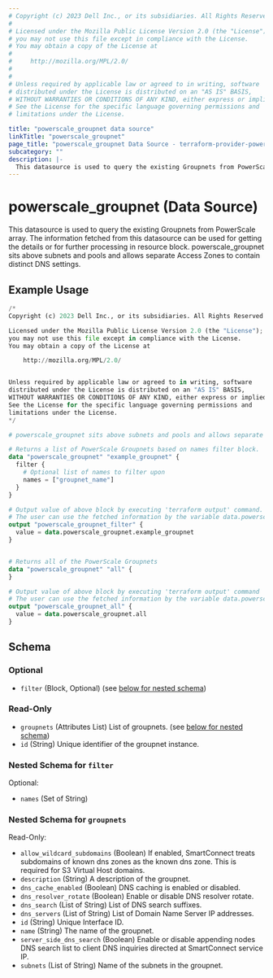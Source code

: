 ```yaml
---
# Copyright (c) 2023 Dell Inc., or its subsidiaries. All Rights Reserved.
#
# Licensed under the Mozilla Public License Version 2.0 (the "License");
# you may not use this file except in compliance with the License.
# You may obtain a copy of the License at
#
#     http://mozilla.org/MPL/2.0/
#
#
# Unless required by applicable law or agreed to in writing, software
# distributed under the License is distributed on an "AS IS" BASIS,
# WITHOUT WARRANTIES OR CONDITIONS OF ANY KIND, either express or implied.
# See the License for the specific language governing permissions and
# limitations under the License.

title: "powerscale_groupnet data source"
linkTitle: "powerscale_groupnet"
page_title: "powerscale_groupnet Data Source - terraform-provider-powerscale"
subcategory: ""
description: |-
  This datasource is used to query the existing Groupnets from PowerScale array. The information fetched from this datasource can be used for getting the details or for further processing in resource block. powerscale_groupnet sits above subnets and pools and allows separate Access Zones to contain distinct DNS settings.
---
```


# powerscale_groupnet (Data Source)

This datasource is used to query the existing Groupnets from PowerScale array. The information fetched from this datasource can be used for getting the details or for further processing in resource block. powerscale_groupnet sits above subnets and pools and allows separate Access Zones to contain distinct DNS settings.

## Example Usage

```terraform
/*
Copyright (c) 2023 Dell Inc., or its subsidiaries. All Rights Reserved.

Licensed under the Mozilla Public License Version 2.0 (the "License");
you may not use this file except in compliance with the License.
You may obtain a copy of the License at

    http://mozilla.org/MPL/2.0/


Unless required by applicable law or agreed to in writing, software
distributed under the License is distributed on an "AS IS" BASIS,
WITHOUT WARRANTIES OR CONDITIONS OF ANY KIND, either express or implied.
See the License for the specific language governing permissions and
limitations under the License.
*/

# powerscale_groupnet sits above subnets and pools and allows separate Access Zones to contain distinct DNS settings.

# Returns a list of PowerScale Groupnets based on names filter block. 
data "powerscale_groupnet" "example_groupnet" {
  filter {
    # Optional list of names to filter upon
    names = ["groupnet_name"]
  }
}

# Output value of above block by executing 'terraform output' command.
# The user can use the fetched information by the variable data.powerscale_groupnet.example_groupnet
output "powerscale_groupnet_filter" {
  value = data.powerscale_groupnet.example_groupnet
}


# Returns all of the PowerScale Groupnets
data "powerscale_groupnet" "all" {
}

# Output value of above block by executing 'terraform output' command
# The user can use the fetched information by the variable data.powerscale_groupnet.all
output "powerscale_groupnet_all" {
  value = data.powerscale_groupnet.all
}
```

<!-- schema generated by tfplugindocs -->
## Schema

### Optional

- `filter` (Block, Optional) (see [below for nested schema](#nestedblock--filter))

### Read-Only

- `groupnets` (Attributes List) List of groupnets. (see [below for nested schema](#nestedatt--groupnets))
- `id` (String) Unique identifier of the groupnet instance.

<a id="nestedblock--filter"></a>
### Nested Schema for `filter`

Optional:

- `names` (Set of String)


<a id="nestedatt--groupnets"></a>
### Nested Schema for `groupnets`

Read-Only:

- `allow_wildcard_subdomains` (Boolean) If enabled, SmartConnect treats subdomains of known dns zones as the known dns zone. This is required for S3 Virtual Host domains.
- `description` (String) A description of the groupnet.
- `dns_cache_enabled` (Boolean) DNS caching is enabled or disabled.
- `dns_resolver_rotate` (Boolean) Enable or disable DNS resolver rotate.
- `dns_search` (List of String) List of DNS search suffixes.
- `dns_servers` (List of String) List of Domain Name Server IP addresses.
- `id` (String) Unique Interface ID.
- `name` (String) The name of the groupnet.
- `server_side_dns_search` (Boolean) Enable or disable appending nodes DNS search list to client DNS inquiries directed at SmartConnect service IP.
- `subnets` (List of String) Name of the subnets in the groupnet.